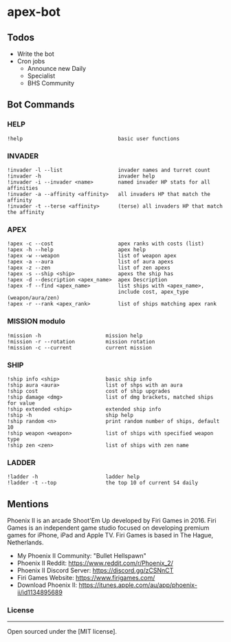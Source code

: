 # apex-bot

## Todos
 - Write the bot
 - Cron jobs 
    - Announce new Daily
    - Specialist
    - BHS Community 

## Bot Commands

### HELP
```
!help                               basic user functions
```

### INVADER 
```
!invader -l --list                  invader names and turret count
!invader -h                         invader help
!invader -i --invader <name>        named invader HP stats for all affinities
!invader -a --affinity <affinity>   all invaders HP that match the affinity
!invader -t --terse <affinity>      (terse) all invaders HP that match the affinity
```

### APEX
```
!apex -c --cost                     apex ranks with costs (list)
!apex -h --help                     apex help
!apex -w --weapon                   list of weapon apex
!apex -a --aura                     list of aura apexs
!apex -z --zen                      list of zen apexs
!apex -s --ship <ship>              apexs the ship has
!apex -d --description <apex_name>  apex Description
!apex -f --find <apex_name>         list ships with <apex_name>, 
                                    include cost, apex_type (weapon/aura/zen)
!apex -r --rank <apex_rank>         list of ships matching apex rank
```

### MISSION modulo
```
!mission -h                     mission help
!mission -r --rotation          mission rotation
!mission -c --current           current mission
```

### SHIP 
```
!ship info <ship>               basic ship info
!ship aura <aura>               list of shps with an aura
!ship cost                      cost of ship upgrades
!ship damage <dmg>              list of dmg brackets, matched ships for value
!ship extended <ship>           extended ship info
!ship -h                        ship help
!ship random <n>                print random number of ships, default 10
!ship weapon <weapon>           list of ships with specified weapon type 
!ship zen <zen>                 list of ships with zen name
```

### LADDER
```
!ladder -h                      ladder help
!ladder -t --top                the top 10 of current S4 daily
```

## Mentions

Phoenix II is an arcade Shoot'Em Up developed by Firi Games in 2016. Firi Games is an independent game studio focused on developing premium games for iPhone, iPad and Apple TV. Firi Games is based in The Hague, Netherlands.

- My Phoenix II Community: "Bullet Hellspawn"
- Phoenix II Reddit: https://www.reddit.com/r/Phoenix_2/
- Phoenix II Discord Server: https://discord.gg/zCSNnCT
- Firi Games Website: https://www.firigames.com/
- Download Phoenix II: https://itunes.apple.com/au/app/phoenix-ii/id1134895689

### License
----

Open sourced under the [MIT license].